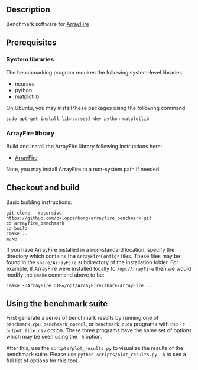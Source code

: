 ## Description

Benchmark software for [ArrayFire](https://github.com/arrayfire/arrayfire)

## Prerequisites

### System libraries

The benchmarking program requires the following system-level libraries:

* ncurses
* python
* matplotlib

On Ubuntu, you may install these packages using the following command:

    sudo apt-get install libncurses5-dev python-matplotlib

### ArrayFire library

Build and install the ArrayFire library following instructions here:

* [ArrayFire](https://github.com/arrayfire/arrayfire)

Note, you may install ArrayFire to a non-system path if needed.

## Checkout and build

Basic building instructions:

    git clone --recursive https://github.com/bkloppenborg/arrayfire_benchmark.git
    cd arrayfire_benchmark
    cd build
    cmake ..
    make

If you have ArrayFire installed in a non-standard location, specify the directory
which contains the `ArrayFireConfig*` files. These files may be found in the
`share/ArrayFire` subdirectory of the installation folder. For example, if ArrayFire 
were installed locally to `/opt/ArrayFire` then we would modify the `cmake` command 
above to be:

```
cmake -DArrayFire_DIR=/opt/ArrayFire/share/ArrayFire ..
```

## Using the benchmark suite

First generate a series of benchmark results by running one of 
`benchmark_cpu`, `benchmark_opencl`, or `benchmark_cuda` programs with the
`-r output_file.csv` option. These three programs have the same set of options
which may be seen using the `-h` option.

After this, use the `scripts/plot_results.py` to visualize the results of
the benchmark suite. Please use `python scripts/plot_results.py -h` to see
a full list of options for this tool.

